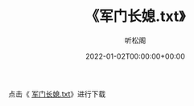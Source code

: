 ﻿---
title:  《军门长媳.txt》
date:   2022-01-02T00:00:00+00:00
author: 听松阁
layout: post
permalink: /军门长媳/
categories: 小说
tags: [小说]
---

点击《 [军门长媳.txt](http://img.660000.xyz/bookstukust/book/bntxt/10/军门长媳.txt)》进行下载